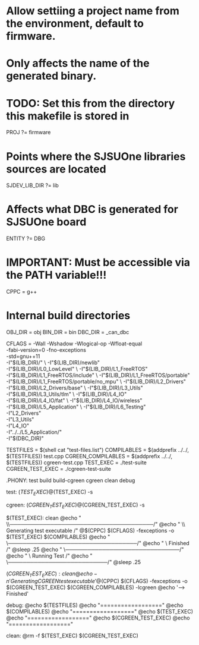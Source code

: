 # Allow settiing a project name from the environment, default to firmware.
# Only affects the name of the generated binary.
# TODO: Set this from the directory this makefile is stored in
PROJ 			?= firmware
# Points where the SJSUOne libraries sources are located
SJDEV_LIB_DIR 	?= lib
# Affects what DBC is generated for SJSUOne board
ENTITY 			?= DBG

# IMPORTANT: Must be accessible via the PATH variable!!!
CPPC            = g++

# Internal build directories
OBJ_DIR			= obj
BIN_DIR			= bin
DBC_DIR			= _can_dbc

CFLAGS = -Wall -Wshadow -Wlogical-op -Wfloat-equal \
    -fabi-version=0 -fno-exceptions \
    -std=gnu++11 \
    -I"$(LIB_DIR)/" \
    -I"$(LIB_DIR)/newlib" \
    -I"$(LIB_DIR)/L0_LowLevel" \
    -I"$(LIB_DIR)/L1_FreeRTOS" \
    -I"$(LIB_DIR)/L1_FreeRTOS/include" \
    -I"$(LIB_DIR)/L1_FreeRTOS/portable" \
    -I"$(LIB_DIR)/L1_FreeRTOS/portable/no_mpu" \
    -I"$(LIB_DIR)/L2_Drivers" \
    -I"$(LIB_DIR)/L2_Drivers/base" \
    -I"$(LIB_DIR)/L3_Utils" \
    -I"$(LIB_DIR)/L3_Utils/tlm" \
    -I"$(LIB_DIR)/L4_IO" \
    -I"$(LIB_DIR)/L4_IO/fat" \
    -I"$(LIB_DIR)/L4_IO/wireless" \
    -I"$(LIB_DIR)/L5_Application" \
    -I"$(LIB_DIR)/L6_Testing" \
    -I"L2_Drivers" \
    -I"L3_Utils" \
    -I"L4_IO" \
    -I"../../L5_Application/" \
    -I"$(DBC_DIR)"

TESTFILES 			= $(shell cat "test-files.list")
COMPILABLES		 	= $(addprefix ../../, $(TESTFILES)) test.cpp
CGREEN_COMPILABLES	= $(addprefix ../../, $(TESTFILES)) cgreen-test.cpp
TEST_EXEC 			= ./test-suite
CGREEN_TEST_EXEC	= ./cgreen-test-suite

.PHONY: test build build-cgreen cgreen clean debug

test: $(TEST_EXEC)
	@$(TEST_EXEC) -s

cgreen: $(CGREEN_TEST_EXEC)
	@$(CGREEN_TEST_EXEC) -s

$(TEST_EXEC): clean
	@echo " \\───────────────────────────────────────/"
	@echo "  \\      Generating test executable     /"
	@$(CPPC) $(CFLAGS) -fexceptions -o $(TEST_EXEC) $(COMPILABLES)
	@echo "   \\───────────────────────────────────/"
	@echo "    \\            Finished             /"
	@sleep .25
	@echo "     \\───────────────────────────────/"
	@echo "      \\        Running Test         /"
	@echo "       \\───────────────────────────/"
	@sleep .25

$(CGREEN_TEST_EXEC): clean
	@echo -n 'Generating CGREEN test executable '
	@$(CPPC) $(CFLAGS) -fexceptions -o $(CGREEN_TEST_EXEC) $(CGREEN_COMPILABLES) -lcgreen
	@echo '--> Finished'

debug:
	@echo $(TESTFILES)
	@echo "=================="
	@echo $(COMPILABLES)
	@echo "=================="
	@echo $(TEST_EXEC)
	@echo "=================="
	@echo $(CGREEN_TEST_EXEC)
	@echo "=================="

clean:
	@rm -f $(TEST_EXEC) $(CGREEN_TEST_EXEC)

